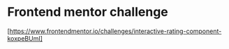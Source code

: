 # Frontend mentor challenge

[https://www.frontendmentor.io/challenges/interactive-rating-component-koxpeBUmI]
